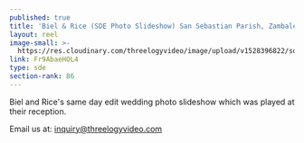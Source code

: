 ```yaml
---
published: true
title: 'Biel & Rice (SDE Photo Slideshow) San Sebastian Parish, Zambales - May 2018'
layout: reel
image-small: >-
  https://res.cloudinary.com/threelogyvideo/image/upload/v1528396822/sde/Biel.jpg
link: Fr9AbaeHOL4
type: sde
section-rank: 86
---
```

Biel and Rice's same day edit wedding photo slideshow which was played at their reception. 

Email us at: inquiry@threelogyvideo.com
